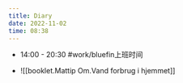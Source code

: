 ```yaml
---
title: Diary
date: 2022-11-02
time: 08:38
---
```


- 14:00 - 20:30 #work/bluefin上班时间 


- ![[booklet.Mattip Om.Vand forbrug i hjemmet]]
